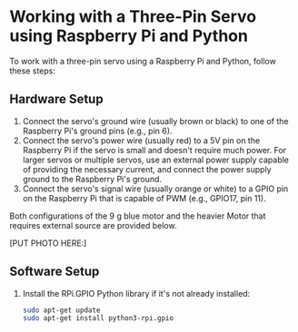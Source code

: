 # Working with a Three-Pin Servo using Raspberry Pi and Python

To work with a three-pin servo using a Raspberry Pi and Python, follow these steps:

## Hardware Setup

1. Connect the servo's ground wire (usually brown or black) to one of the Raspberry Pi's ground pins (e.g., pin 6).
2. Connect the servo's power wire (usually red) to a 5V pin on the Raspberry Pi if the servo is small and doesn't require much power. For larger servos or multiple servos, use an external power supply capable of providing the necessary current, and connect the power supply ground to the Raspberry Pi's ground.
3. Connect the servo's signal wire (usually orange or white) to a GPIO pin on the Raspberry Pi that is capable of PWM (e.g., GPIO17, pin 11).

Both configurations of the 9 g blue motor and the heavier Motor that requires external source are provided below. 

[PUT PHOTO HERE:]

## Software Setup

1. Install the RPi.GPIO Python library if it's not already installed:
    ```bash
    sudo apt-get update
    sudo apt-get install python3-rpi.gpio

